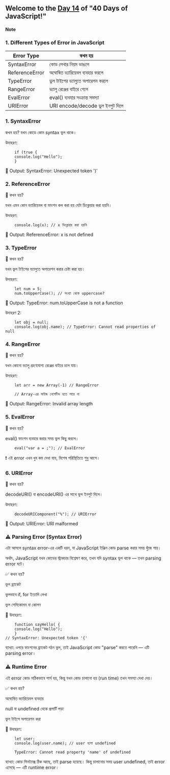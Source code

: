 ## Welcome to the <u>Day 14</u> of "40 Days of JavaScript!"

#### Note

### 1. Different Types of Error in JavaScript

| Error Type     | কখন হয়                              |
| -------------- | --------------------------------      |
| SyntaxError    | কোড লেখার নিয়ম ভাঙলে                |
| ReferenceError | অঘোষিত ভ্যারিয়েবল ব্যবহার করলে         |
| TypeError      | ভুল টাইপের ভ্যালুতে অপারেশন করলে      |
| RangeError     | ভ্যালু রেঞ্জের বাইরে গেলে                 |
| EvalError      | eval() ব্যবহার সংক্রান্ত সমস্যা            |
| URIError       | URI encode/decode ভুল ইনপুট দিলে      |


### 1. SyntaxError
কখন হয়?
যখন কোডে কোন syntax ভুল থাকে।

উদাহরণ:

        if (true {
        console.log("Hello");
        }

🔴 Output: SyntaxError: Unexpected token ')'

### 2. ReferenceError
📌 কখন হয়?

যখন এমন কোন ভ্যারিয়েবল বা ফাংশন কল করা হয় যেটা ডিক্লেয়ার করা হয়নি।

উদাহরণ:

        console.log(x); // x ডিক্লেয়ার করা হয়নি

🔴 Output: ReferenceError: x is not defined

### 3. TypeError
📌 কখন হয়?

যখন ভুল টাইপের ভ্যালুতে অপারেশন করার চেষ্টা করা হয়।

উদাহরণ:

        let num = 5;
        num.toUpperCase(); // সংখ্যা থেকে uppercase?

🔴 Output: TypeError: num.toUpperCase is not a function

উদাহরণ 2:

        let obj = null;
        console.log(obj.name); // TypeError: Cannot read properties of null


### 4. RangeError
📌 কখন হয়?

যখন কোনো ভ্যালু গ্রহণযোগ্য রেঞ্জের বাইরে চলে যায়।

উদাহরণ:

        let arr = new Array(-1) // RangeError 
        
        // Array-এর সাইজ নেগেটিভ হতে পারে না

🔴 Output: RangeError: Invalid array length

### 5. EvalError
📌 কখন হয়?

eval() ফাংশন ব্যবহার করার সময় ভুল কিছু করলে।

        eval("var a = ;"); // EvalError

❗ এই error এখন খুব কম দেখা যায়, বিশেষ পরিস্থিতিতে শুধু আসে।

### 6. URIError
📌 কখন হয়?

decodeURI() বা encodeURI() এর সাথে ভুল ইনপুট দিলে।

উদাহরণ:

        decodeURIComponent("%"); // URIError

🔴 Output: URIError: URI malformed


### ⚠️ Parsing Error (Syntax Error)
এটা আসলে syntax error-এর একটি ধরন, যা JavaScript ইঞ্জিন কোড parse করার সময় খুঁজে পায়।

অর্থাৎ, JavaScript যখন কোডের স্ট্রাকচার বিশ্লেষণ করে, তখন যদি syntax ভুল থাকে — তখন parsing error ঘটে।

✅ কখন হয়?

ভুল ব্র্যাকেট

ভুলভাবে if, for ইত্যাদি লেখা

ভুল সেমিকোলন বা কোলন

🎯 উদাহরণ:

        function sayHello( {
        console.log("Hello");
        }
    // SyntaxError: Unexpected token '{'

ব্যাখ্যা: ওপরে ফাংশনের ব্র্যাকেট গঠন ভুল, তাই JavaScript কোড "parse" করতে পারেনি — এটি parsing error।

### ⚠️ Runtime Error
এই error কোড সঠিকভাবে পার্স হয়, কিন্তু যখন কোড চালানো হয় (run time) তখন সমস্যা দেখা দেয়।

✅ কখন হয়?

অঘোষিত ভ্যারিয়েবল ব্যবহার

null বা undefined থেকে প্রপার্টি পড়া

ভুল টাইপে অপারেশন করা

🎯 উদাহরণ: 

        let user;
        console.log(user.name); // user হলো undefined

        TypeError: Cannot read property 'name' of undefined
ব্যাখ্যা: কোড সিনট্যাক্স ঠিক আছে, তাই parse হয়েছে। কিন্তু চালানোর সময় user undefined, তাই error এসেছে — এটি runtime error।


